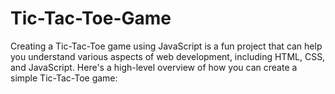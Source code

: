 # Tic-Tac-Toe-Game
Creating a Tic-Tac-Toe game using JavaScript is a fun project that can help you understand various aspects of web development, including HTML, CSS, and JavaScript. Here's a high-level overview of how you can create a simple Tic-Tac-Toe game:
